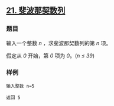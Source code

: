 ## [21. 斐波那契数列](https://www.acwing.com/problem/content/19/)

### 题目

输入一个整数 *n* ，求斐波那契数列的第 *n* 项。

假定从 *0* 开始，第 *0* 项为 *0*。(*n ≤ 39*)

### 样例

```
输入整数 n=5

返回 5
```
